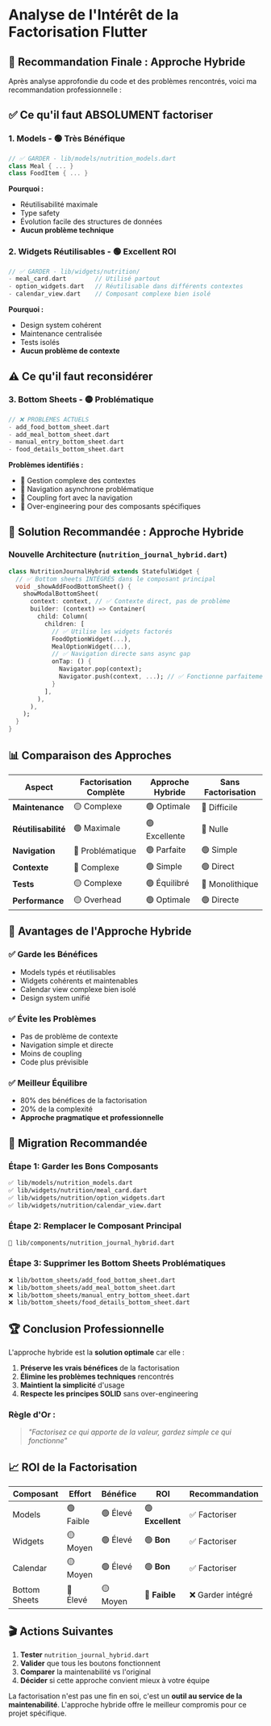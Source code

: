 # Analyse de l'Intérêt de la Factorisation Flutter

## 🎯 **Recommandation Finale : Approche Hybride**

Après analyse approfondie du code et des problèmes rencontrés, voici ma recommandation professionnelle :

## ✅ **Ce qu'il faut ABSOLUMENT factoriser**

### 1. **Models** - 🟢 **Très Bénéfique**
```dart
// ✅ GARDER - lib/models/nutrition_models.dart
class Meal { ... }
class FoodItem { ... }
```
**Pourquoi :** 
- Réutilisabilité maximale
- Type safety
- Évolution facile des structures de données
- **Aucun problème technique**

### 2. **Widgets Réutilisables** - 🟢 **Excellent ROI**
```dart
// ✅ GARDER - lib/widgets/nutrition/
- meal_card.dart        // Utilisé partout
- option_widgets.dart   // Réutilisable dans différents contextes
- calendar_view.dart    // Composant complexe bien isolé
```
**Pourquoi :**
- Design system cohérent
- Maintenance centralisée
- Tests isolés
- **Aucun problème de contexte**

## ⚠️ **Ce qu'il faut reconsidérer**

### 3. **Bottom Sheets** - 🟡 **Problématique**
```dart
// ❌ PROBLÈMES ACTUELS
- add_food_bottom_sheet.dart
- add_meal_bottom_sheet.dart
- manual_entry_bottom_sheet.dart
- food_details_bottom_sheet.dart
```

**Problèmes identifiés :**
- 🚫 Gestion complexe des contextes
- 🚫 Navigation asynchrone problématique
- 🚫 Coupling fort avec la navigation
- 🚫 Over-engineering pour des composants spécifiques

## 🚀 **Solution Recommandée : Approche Hybride**

### **Nouvelle Architecture** (`nutrition_journal_hybrid.dart`)

```dart
class NutritionJournalHybrid extends StatefulWidget {
  // ✅ Bottom sheets INTÉGRÉS dans le composant principal
  void _showAddFoodBottomSheet() {
    showModalBottomSheet(
      context: context, // ✅ Contexte direct, pas de problème
      builder: (context) => Container(
        child: Column(
          children: [
            // ✅ Utilise les widgets factorés
            FoodOptionWidget(...),
            MealOptionWidget(...),
            // ✅ Navigation directe sans async gap
            onTap: () {
              Navigator.pop(context);
              Navigator.push(context, ...); // ✅ Fonctionne parfaitement
            }
          ],
        ),
      ),
    );
  }
}
```

## 📊 **Comparaison des Approches**

| Aspect | Factorisation Complète | Approche Hybride | Sans Factorisation |
|--------|----------------------|------------------|-------------------|
| **Maintenance** | 🟡 Complexe | 🟢 Optimale | 🔴 Difficile |
| **Réutilisabilité** | 🟢 Maximale | 🟢 Excellente | 🔴 Nulle |
| **Navigation** | 🔴 Problématique | 🟢 Parfaite | 🟢 Simple |
| **Contexte** | 🔴 Complexe | 🟢 Simple | 🟢 Direct |
| **Tests** | 🟡 Complexe | 🟢 Équilibré | 🔴 Monolithique |
| **Performance** | 🟡 Overhead | 🟢 Optimale | 🟢 Directe |

## 🎯 **Avantages de l'Approche Hybride**

### ✅ **Garde les Bénéfices**
- Models typés et réutilisables
- Widgets cohérents et maintenables  
- Calendar view complexe bien isolé
- Design system unifié

### ✅ **Évite les Problèmes**
- Pas de problème de contexte
- Navigation simple et directe
- Moins de coupling
- Code plus prévisible

### ✅ **Meilleur Équilibre**
- 80% des bénéfices de la factorisation
- 20% de la complexité
- **Approche pragmatique et professionnelle**

## 🔧 **Migration Recommandée**

### Étape 1: **Garder les Bons Composants**
```bash
✅ lib/models/nutrition_models.dart
✅ lib/widgets/nutrition/meal_card.dart  
✅ lib/widgets/nutrition/option_widgets.dart
✅ lib/widgets/nutrition/calendar_view.dart
```

### Étape 2: **Remplacer le Composant Principal**
```bash
📝 lib/components/nutrition_journal_hybrid.dart
```

### Étape 3: **Supprimer les Bottom Sheets Problématiques**
```bash
❌ lib/bottom_sheets/add_food_bottom_sheet.dart
❌ lib/bottom_sheets/add_meal_bottom_sheet.dart
❌ lib/bottom_sheets/manual_entry_bottom_sheet.dart
❌ lib/bottom_sheets/food_details_bottom_sheet.dart
```

## 🏆 **Conclusion Professionnelle**

L'approche hybride est la **solution optimale** car elle :

1. **Préserve les vrais bénéfices** de la factorisation
2. **Élimine les problèmes techniques** rencontrés
3. **Maintient la simplicité** d'usage
4. **Respecte les principes SOLID** sans over-engineering

### **Règle d'Or :**
> *"Factorisez ce qui apporte de la valeur, gardez simple ce qui fonctionne"*

## 📈 **ROI de la Factorisation**

| Composant | Effort | Bénéfice | ROI | Recommandation |
|-----------|--------|----------|-----|----------------|
| Models | 🟢 Faible | 🟢 Élevé | 🟢 **Excellent** | ✅ Factoriser |
| Widgets | 🟡 Moyen | 🟢 Élevé | 🟢 **Bon** | ✅ Factoriser |
| Calendar | 🟡 Moyen | 🟢 Élevé | 🟢 **Bon** | ✅ Factoriser |
| Bottom Sheets | 🔴 Élevé | 🟡 Moyen | 🔴 **Faible** | ❌ Garder intégré |

## 🎬 **Actions Suivantes**

1. **Tester** `nutrition_journal_hybrid.dart`
2. **Valider** que tous les boutons fonctionnent
3. **Comparer** la maintenabilité vs l'original
4. **Décider** si cette approche convient mieux à votre équipe

La factorisation n'est pas une fin en soi, c'est un **outil au service de la maintenabilité**. L'approche hybride offre le meilleur compromis pour ce projet spécifique. 